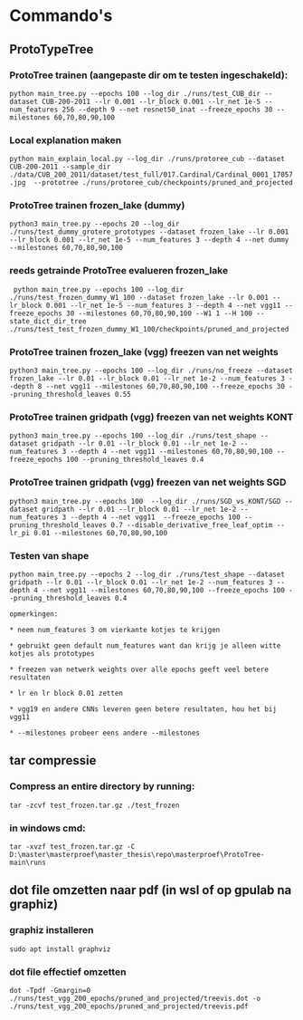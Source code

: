 # Commando's



## ProtoTypeTree

### ProtoTree trainen (aangepaste dir om te testen ingeschakeld):

```python main_tree.py --epochs 100 --log_dir ./runs/test_CUB_dir --dataset CUB-200-2011 --lr 0.001 --lr_block 0.001 --lr_net 1e-5 --num_features 256 --depth 9 --net resnet50_inat --freeze_epochs 30 --milestones 60,70,80,90,100```

### Local explanation maken

```python main_explain_local.py --log_dir ./runs/protoree_cub --dataset CUB-200-2011 --sample_dir ./data/CUB_200_2011/dataset/test_full/017.Cardinal/Cardinal_0001_17057.jpg  --prototree ./runs/protoree_cub/checkpoints/pruned_and_projected```

### ProtoTree trainen frozen_lake (dummy)

```python3 main_tree.py --epochs 20 --log_dir ./runs/test_dummy_grotere_prototypes --dataset frozen_lake --lr 0.001 --lr_block 0.001 --lr_net 1e-5 --num_features 3 --depth 4 --net dummy --milestones 60,70,80,90,100      ```

### reeds getrainde ProtoTree evalueren frozen_lake 

``` python main_tree.py --epochs 100 --log_dir ./runs/test_frozen_dummy_W1_100 --dataset frozen_lake --lr 0.001 --lr_block 0.001 --lr_net 1e-5 --num_features 3 --depth 4 --net vgg11 --freeze_epochs 30 --milestones 60,70,80,90,100 --W1 1 --H 100 --state_dict_dir_tree ./runs/test_test_frozen_dummy_W1_100/checkpoints/pruned_and_projected```



### ProtoTree trainen frozen_lake (vgg) freezen van net weights

```python3 main_tree.py --epochs 100 --log_dir ./runs/no_freeze --dataset frozen_lake --lr 0.01 --lr_block 0.01 --lr_net 1e-2 --num_features 3 --depth 8 --net vgg11 --milestones 60,70,80,90,100 --freeze_epochs 30 --pruning_threshold_leaves 0.55 ```



### ProtoTree trainen gridpath (vgg) freezen van net weights KONT

```python3 main_tree.py --epochs 100 --log_dir ./runs/test_shape --dataset gridpath --lr 0.01 --lr_block 0.01 --lr_net 1e-2 --num_features 3 --depth 4 --net vgg11 --milestones 60,70,80,90,100 --freeze_epochs 100 --pruning_threshold_leaves 0.4 ```

### ProtoTree trainen gridpath (vgg) freezen van net weights SGD

```python3 main_tree.py --epochs 100  --log_dir ./runs/SGD_vs_KONT/SGD --dataset gridpath --lr 0.01 --lr_block 0.01 --lr_net 1e-2 --num_features 3 --depth 4 --net vgg11  --freeze_epochs 100 --pruning_threshold_leaves 0.7 --disable_derivative_free_leaf_optim --lr_pi 0.01 --milestones 60,70,80,90,100```

### Testen van shape

```python main_tree.py --epochs 2 --log_dir ./runs/test_shape --dataset gridpath --lr 0.01 --lr_block 0.01 --lr_net 1e-2 --num_features 3 --depth 4 --net vgg11 --milestones 60,70,80,90,100 --freeze_epochs 100 --pruning_threshold_leaves 0.4```

```text
opmerkingen:

* neem num_features 3 om vierkante kotjes te krijgen

* gebruikt geen default num_features want dan krijg je alleen witte kotjes als prototypes

* freezen van netwerk weights over alle epochs geeft veel betere resultaten

* lr en lr block 0.01 zetten

* vgg19 en andere CNNs leveren geen betere resultaten, hou het bij vgg11

* --milestones probeer eens andere --milestones
```





## tar compressie

### Compress an entire directory by running:

```tar -zcvf test_frozen.tar.gz ./test_frozen```

### in windows cmd:

```tar -xvzf test_frozen.tar.gz -C D:\master\masterproef\master_thesis\repo\masterproef\ProtoTree-main\runs```





## dot file omzetten naar pdf (in wsl of op gpulab na graphiz)

### graphiz installeren

```
sudo apt install graphviz
```

### dot file effectief omzetten

```dot -Tpdf -Gmargin=0 ./runs/test_vgg_200_epochs/pruned_and_projected/treevis.dot -o ./runs/test_vgg_200_epochs/pruned_and_projected/treevis.pdf```


